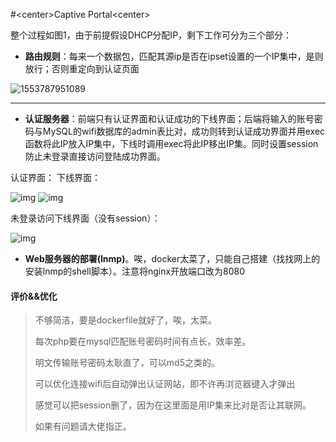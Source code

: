#\<center\>Captive Portal\<center>



整个过程如图1，由于前提假设DHCP分配IP，剩下工作可分为三个部分：

-  **路由规则**：每来一个数据包，匹配其源ip是否在ipset设置的一个IP集中，是则放行；否则重定向到认证页面

![1553787951089](C:\Users\宋洪栅\AppData\Roaming\Typora\typora-user-images\1553787951089.png)





--------------



- **认证服务器**：前端只有认证界面和认证成功的下线界面；后端将输入的账号密码与MySQL的wifi数据库的admin表比对，成功则转到认证成功界面并用exec函数将此IP放入IP集中，下线时调用exec将此IP移出IP集。同时设置session防止未登录直接访问登陆成功界面。

认证界面：                                    下线界面：

 

![img](file:///C:\temp\msohtmlclip1\01\clip_image002.jpg)          ![img](file:///C:\temp\msohtmlclip1\01\clip_image004.jpg)

 

未登录访问下线界面（没有session）：

![img](file:///C:\temp\msohtmlclip1\01\clip_image006.jpg)

- **Web服务器的部署(lnmp)**。唉，docker太菜了，只能自己搭建（找找网上的安装lnmp的shell脚本）。注意将nginx开放端口改为8080

 

 

#### 评价&&优化

> 不够简洁，要是dockerfile就好了，唉，太菜。
>
> 每次php要在mysql匹配账号密码时间有点长，效率差。
>
> 明文传输账号密码太耿直了，可以md5之类的。
>
> 可以优化连接wifi后自动弹出认证网站，即不许再浏览器键入才弹出
>
>感觉可以把session删了，因为在这里面是用IP集来比对是否让其联网。
>
>如果有问题请大佬指正。